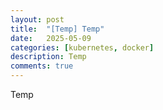 ```yaml
---
layout: post
title:  "[Temp] Temp"
date:   2025-05-09
categories: [kubernetes, docker]
description: Temp
comments: true
---
```



Temp